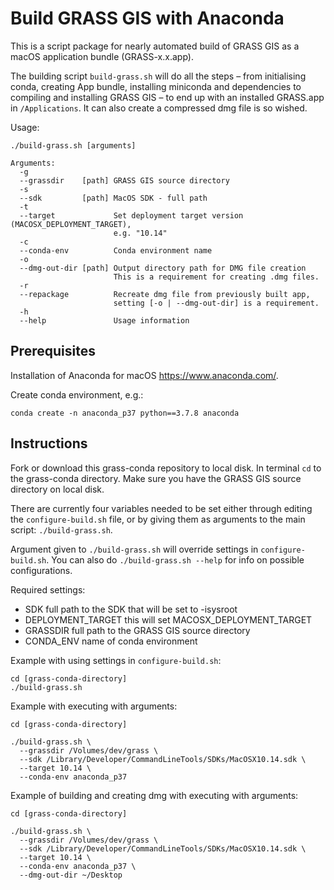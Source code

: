# Build GRASS GIS with Anaconda

This is a script package for nearly automated build of GRASS GIS as a macOS
application bundle (GRASS-x.x.app).

The building script `build-grass.sh` will do all the steps – from initialising
conda, creating App bundle, installing miniconda and dependencies to compiling
and installing GRASS GIS – to end up with an installed GRASS.app in
`/Applications`. It can also create a compressed dmg file is so wished.


Usage:
```
./build-grass.sh [arguments]

Arguments:
  -g
  --grassdir    [path] GRASS GIS source directory
  -s
  --sdk         [path] MacOS SDK - full path
  -t
  --target             Set deployment target version (MACOSX_DEPLOYMENT_TARGET),
                       e.g. "10.14"
  -c
  --conda-env          Conda environment name
  -o
  --dmg-out-dir [path] Output directory path for DMG file creation
                       This is a requirement for creating .dmg files.
  -r
  --repackage          Recreate dmg file from previously built app,
                       setting [-o | --dmg-out-dir] is a requirement.
  -h
  --help               Usage information

```

## Prerequisites

Installation of Anaconda for macOS https://www.anaconda.com/.

Create conda environment, e.g.:
```
conda create -n anaconda_p37 python==3.7.8 anaconda
```

## Instructions

Fork or download this grass-conda repository to local disk. In terminal `cd` to
the grass-conda directory. Make sure you have the GRASS GIS source directory on
local disk.

There are currently four variables needed to be set either through editing the
`configure-build.sh` file, or by giving them as arguments to the main script:
`./build-grass.sh`.

Argument given to `./build-grass.sh` will override settings in `configure-build.sh`.
You can also do `./build-grass.sh --help` for info on possible configurations.

Required settings:

- SDK full path to the SDK that will be set to -isysroot
- DEPLOYMENT_TARGET this will set MACOSX_DEPLOYMENT_TARGET
- GRASSDIR full path to the GRASS GIS source directory
- CONDA_ENV name of conda environment

Example with using settings in `configure-build.sh`:
```
cd [grass-conda-directory]
./build-grass.sh
```


Example with executing with arguments:
```
cd [grass-conda-directory]

./build-grass.sh \
  --grassdir /Volumes/dev/grass \
  --sdk /Library/Developer/CommandLineTools/SDKs/MacOSX10.14.sdk \
  --target 10.14 \
  --conda-env anaconda_p37
```

Example of building and creating dmg with executing with arguments:
```
cd [grass-conda-directory]

./build-grass.sh \
  --grassdir /Volumes/dev/grass \
  --sdk /Library/Developer/CommandLineTools/SDKs/MacOSX10.14.sdk \
  --target 10.14 \
  --conda-env anaconda_p37 \
  --dmg-out-dir ~/Desktop
```


